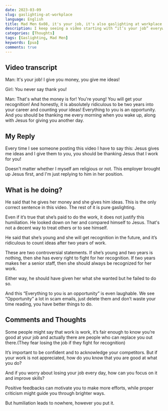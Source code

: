 ```yaml
---
date: 2023-03-09
slug: gaslighting-at-workplace
language: English
title: Mad Men 6x08, it's your job, it's also gaslighting at workplace
description: I keep seeing a video starting with “it’s your job” everywhere, I am pissed and I have to say something.
categories: [Thoughts]
tags: [Gaslighting, Mad Men]
keywords: [pua]
comments: true
---
```

## Video transcript

Man: It's your job! I give you money, you give me ideas!

Girl: You never say thank you!

Man: That's what the money is for! You're young! You will get your recognition! And honestly, it is absolutely ridiculous to be two years into your career and counting your ideas! Everything to you is an opportunity. And you should be thanking me every morning when you wake up, along with Jesus for giving you another day.

## My Reply

Every time I see someone posting this video I have to say this: Jesus gives me ideas and I give them to you, you should be thanking Jesus that I work for you!

Doesn't matter whether I myself am religious or not. This employer brought up Jesus first, and I'm just replying to him in her position.

## What is he doing?

He said that he gives her money and she gives him ideas. This is the only correct sentence in this video. The rest of it is pure gaslighting.

Even if it’s true that she’s paid to do the work, it does not justify this humiliation. He looked down on her and compared himself to Jesus. That's not a decent way to treat others or to see himself.

He said that she’s young and she will get recognition in the future, and it’s ridiculous to count ideas after two years of work.

These are two controversial statements. If she’s young and two years is nothing, then she has every right to fight for her recognition. If two years makes her a senior staff, then she should always be recognized for her work.

Either way, he should have given her what she wanted but he failed to do so.

And this “Everything to you is an opportunity” is even laughable. We see “Opportunity” a lot in scam emails, just delete them and don’t waste your time reading, you have better things to do.

## Comments and Thoughts

Some people might say that work is work, it’s fair enough to know you’re good at your job and actually there are people who can replace you out there.(They fear losing the job if they fight for recognition)

It’s important to be confident and to acknowledge your competitors. But if your work is not appreciated, how do you know that you are good at what you do?

And if you worry about losing your job every day, how can you focus on it and improve skills?

Positive feedbacks can motivate you to make more efforts, while proper criticism might guide you through brighter ways.

But humiliation leads to nowhere, however you put it.
